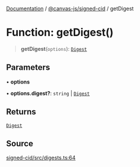[Documentation](../../../index.md) / [@canvas-js/signed-cid](../index.md) / getDigest

# Function: getDigest()

> **getDigest**(`options`): [`Digest`](../type-aliases/Digest.md)

## Parameters

• **options**

• **options\.digest?**: `string` \| [`Digest`](../type-aliases/Digest.md)

## Returns

[`Digest`](../type-aliases/Digest.md)

## Source

[signed-cid/src/digests.ts:64](https://github.com/canvasxyz/canvas/blob/4c6b729f/packages/signed-cid/src/digests.ts#L64)
